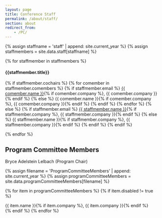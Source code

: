 ```yaml
---
layout: page
title: Conference Staff
permalink: /about/staff/
section: about
redirect_from:
    - /PC/
---
```


{% assign staffname = 'staff' | append: site.current_year %}
{% assign staffmembers = site.data.staff[staffname] %}

{% for staffmember in staffmembers %}
#### {{staffmember.title}}

<p><div>
    {% if staffmember.cochairs %}
        {% for comember in staffmember.comembers %}
            {% if staffmember.email %}
                <a href="mailto:{{ comember.email}}">{{ comember.name }}</a>{% if comember.company %}, {{ comember.company }}{% endif %}
            {% else %}
                {{ comember.name }}{% if comember.company %}, {{ comember.company }}{% endif %}
            {% endif %}
        {% endfor %}
    {% else %}
        {% if staffmember.email %}
        <a href="mailto:{{ staffmember.email}}">{{ staffmember.name }}</a>{% if staffmember.company %}, {{ staffmember.company }}{% endif %}
        {% else %}
        {{ staffmember.name }}{% if staffmember.company %}, {{ staffmember.company }}{% endif %}
        {% endif %}
    {% endif %}
</div></p>

{% endfor %}



## Program Committee Members

<div style="margin-bottom: 16px;">
<div>Bryce Adelstein Lelbach (Program Chair)</div>

{% assign filename = 'ProgramCommitteeMembers' | append: site.current_year %}
{% assign programCommitteeMembers = site.data.programCommitteeMembers[filename] %}

{% for item in programCommitteeMembers %}
{% if item.disabled != true %}
<div>
    {{ item.name }}{% if item.company %}, {{ item.company }}{% endif %}
</div>
{% endif %}
{% endfor %}
</div>
